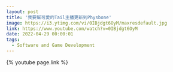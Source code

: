 ```yaml
---
layout: post
title: '我要幫可愛的Tail主播更新到Physbone'
image: https://i3.ytimg.com/vi/0IBjdgt6OyM/maxresdefault.jpg
link: https://www.youtube.com/watch?v=0IBjdgt6OyM
date: 2022-04-29 00:00:01
tags:
  - Software and Game Development
---
```


{% youtube page.link %}
